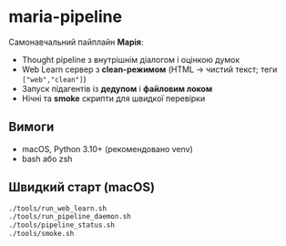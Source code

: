 # maria-pipeline

Самонавчальний пайплайн **Марія**:
- Thought pipeline з внутрішнім діалогом і оцінкою думок
- Web Learn сервер з **clean-режимом** (HTML → чистий текст; теги `["web","clean"]`)
- Запуск підагентів із **дедупом** і **файловим локом**
- Нічні та **smoke** скрипти для швидкої перевірки

## Вимоги
- macOS, Python 3.10+ (рекомендовано venv)
- bash або zsh

## Швидкий старт (macOS)
```bash
./tools/run_web_learn.sh
./tools/run_pipeline_daemon.sh
./tools/pipeline_status.sh
./tools/smoke.sh

